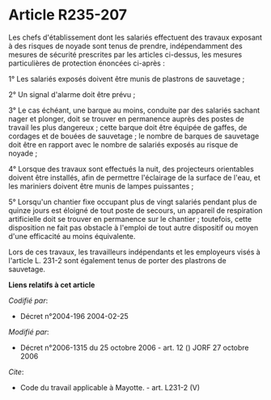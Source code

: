 # Article R235-207

Les chefs d'établissement dont les salariés effectuent des travaux exposant à des risques de noyade sont tenus de prendre,
indépendamment des mesures de sécurité prescrites par les articles ci-dessus, les mesures particulières de protection
énoncées ci-après : 

1° Les salariés exposés doivent être munis de plastrons de sauvetage ; 

2° Un signal d'alarme doit être prévu ; 

3° Le cas échéant, une barque au moins, conduite par des salariés sachant nager et plonger, doit se trouver en permanence
auprès des postes de travail les plus dangereux ; cette barque doit être équipée de gaffes, de cordages et de bouées de
sauvetage ; le nombre de barques de sauvetage doit être en rapport avec le nombre de salariés exposés au risque de noyade ; 

4° Lorsque des travaux sont effectués la nuit, des projecteurs orientables doivent être installés, afin de permettre
l'éclairage de la surface de l'eau, et les mariniers doivent être munis de lampes puissantes ; 

5° Lorsqu'un chantier fixe occupant plus de vingt salariés pendant plus de quinze jours est éloigné de tout poste de secours,
un appareil de respiration artificielle doit se trouver en permanence sur le chantier ; toutefois, cette disposition ne fait
pas obstacle à l'emploi de tout autre dispositif ou moyen d'une efficacité au moins équivalente. 

Lors de ces travaux, les travailleurs indépendants et les employeurs visés à l'article L. 231-2 sont également tenus de
porter des plastrons de sauvetage.

**Liens relatifs à cet article**

_Codifié par_:

  - Décret n°2004-196 2004-02-25

_Modifié par_:

  - Décret n°2006-1315 du 25 octobre 2006 - art. 12 () JORF 27 octobre 2006

_Cite_:

  - Code du travail applicable à Mayotte. - art. L231-2 (V)
